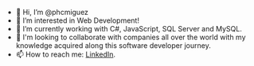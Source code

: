 - 👋 Hi, I’m @phcmiguez
- 👀 I’m interested in Web Development!
- 🌱 I’m currently working with C#, JavaScript, SQL Server and MySQL.
- 💞️ I'm looking to collaborate with companies all over the world with my knowledge acquired along this software developer journey.
- 📫 How to reach me: [LinkedIn](https://www.linkedin.com/in/pedro-henrique-costa-miguez-45721a261/).
